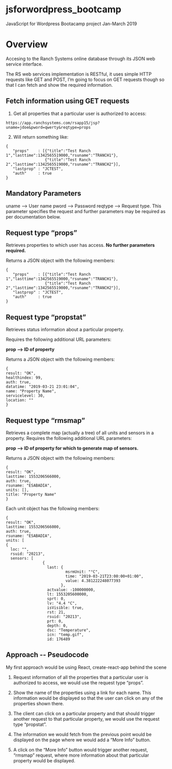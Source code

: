 # jsforwordpress_bootcamp
JavaScript for Wordpress Bootacamp project Jan-March 2019

# Overview
Accesing to the Ranch Systems online database through its JSON web service interface. 

The RS web services implementation is RESTful, it uses simple HTTP requests like GET and POST, I’m going to focus on GET requests though so that I can fetch and show the required information.

## Fetch information using GET requests

1. Get all properties that a particular user is authorized to access:
```
https://app.ranchsystems.com/rsapp15/jsp?uname=jdoe&pword=qwerty&reqtype=props
```

2. Will return something like:

```
{  
   "props"    : [{"title":"Test Ranch 1","lasttime":1342565519000,"rsuname":"TRANCH1"},
                 {"title":"Test Ranch 2","lasttime":1342565519000,"rsuname":"TRANCH2"}],
   "lastprop" : "JCTEST",
   "auth"     : true
}
```

## Mandatory Parameters

uname --> User name
pword --> Password
reqtype --> Request type. This parameter specifies the request and further parameters may be required as per documentation below.

## Request type “props”

Retrieves properties to which user has access.
**No further parameters required.**

Returns a JSON object with the following members:

```
{  
   "props"    : [{"title":"Test Ranch 1","lasttime":1342565519000,"rsuname":"TRANCH1"},
                 {"title":"Test Ranch 2","lasttime":1342565519000,"rsuname":"TRANCH2"}],
   "lastprop" : "JCTEST",
   "auth"     : true
}
```

## Request type “propstat”

Retrieves status information about a particular property.

Requires the following additional URL parameters:

**prop --> ID of property**

Returns a JSON object with the following members:

```
{
result: "OK",
healthindex: 99,
auth: true,
datatime: "2019-03-21 23:01:04",
name: "Property Name",
servicelevel: 30,
location: ""
}
```

## Request type “rmsmap”

Retrieves a complete map (actually a tree) of all units and sensors in a property.
Requires the following additional URL parameters:

**prop --> ID of property for which to generate map of sensors.**

Returns a JSON object with the following members:

```
{
result: "OK",
lasttime: 1553206566000,
auth: true,
rsuname: "ESABADIA",
units: [],
title: "Property Name"
}
```

Each unit object has the following members:

```
{
result: "OK",
lasttime: 1553206566000,
auth: true,
rsuname: "ESABADIA",
units: [
{
  loc: "",
  rsuid: "20213",
  sensors: [
                {
                  last: {
                          msrmUnit: "°C",
                          time: "2019-03-21T23:00:00+01:00",
                          value: 4.381222248077393
                        },
                  actvalue: -100000000,
                  lt: 1553205600000,
                  sprt: 0,
                  lv: "4.4 °C",
                  isVisible: true,
                  rst: 21,
                  rsuid: "20213",
                  prt: 0,
                  depth: 0,
                  dsc: "Temperature",
                  icn: "temp.gif",
                  id: 176489
```

## Approach -- Pseudocode

My first approach would be using React, create-react-app behind the scene

1.	Request information of all the properties that a particular user is authorized to access, we would use the request type “props”.

2.	Show the name of the properties using a link for each name. This information would be displayed so that the user can click on any of the properties shown there.

3.	The client can click on a particular property and that should trigger another request to that particular property, we would use the request type “propstat”.

4.	The information we would fetch from the previous point would be displayed on the page where we would add a “More Info” button.

5.	A click on the “More Info” button would trigger another request, “rmsmap” request, where more information about that particular property would be displayed.
